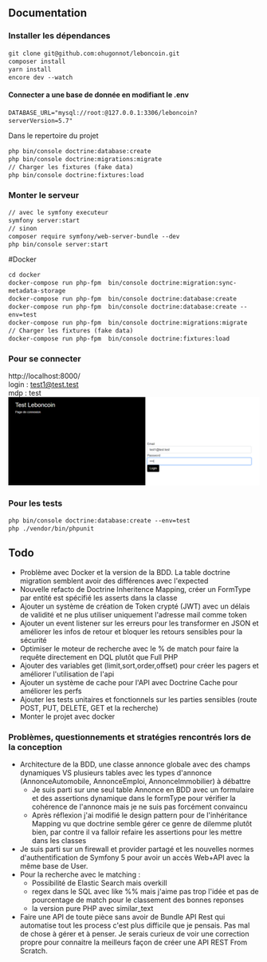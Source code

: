 ## Documentation

### Installer les dépendances
```shell
git clone git@github.com:ohugonnot/leboncoin.git
composer install
yarn install
encore dev --watch
```

#### Connecter a une base de donnée en modifiant le .env
```dotenv
DATABASE_URL="mysql://root:@127.0.0.1:3306/leboncoin?serverVersion=5.7"
```
Dans le repertoire du projet
```shell
php bin/console doctrine:database:create
php bin/console doctrine:migrations:migrate
// Charger les fixtures (fake data)
php bin/console doctrine:fixtures:load
```

### Monter le serveur
```shell
// avec le symfony executeur
symfony server:start
// sinon
composer require symfony/web-server-bundle --dev
php bin/console server:start
```

#Docker
```shell
cd docker
docker-compose run php-fpm  bin/console doctrine:migration:sync-metadata-storage
docker-compose run php-fpm  bin/console doctrine:database:create
docker-compose run php-fpm  bin/console doctrine:database:create --env=test
docker-compose run php-fpm  bin/console doctrine:migrations:migrate
// Charger les fixtures (fake data)
docker-compose run php-fpm  bin/console doctrine:fixtures:load
```

### Pour se connecter
http://localhost:8000/      
login : test1@test.test      
mdp : test
![img.png](public/img.png)

### Pour les tests
```shell
php bin/console doctrine:database:create --env=test
php ./vendor/bin/phpunit
```

## Todo
- Problème avec Docker et la version de la BDD. La table doctrine migration semblent avoir des différences avec l'expected
- Nouvelle refacto de Doctrine Inheritence Mapping, créer un FormType par entité est spécifié les asserts dans la classe
- Ajouter un système de création de Token crypté (JWT) avec un délais de validité et ne plus utiliser uniquement l'adresse mail comme token
- Ajouter un event listener sur les erreurs pour les transformer en JSON et améliorer les infos de retour et bloquer les retours sensibles pour la sécurité
- Optimiser le moteur de recherche avec le % de match pour faire la requête directement en DQL plutôt que Full PHP
- Ajouter des variables get (limit,sort,order,offset) pour créer les pagers et améliorer l'utilisation de l'api
- Ajouter un système de cache pour l'API avec Doctrine Cache pour améliorer les perfs
- Ajouter les tests unitaires et fonctionnels sur les parties sensibles (route POST, PUT, DELETE, GET et la recherche)
- Monter le projet avec docker


### Problèmes, questionnements et stratégies rencontrés lors de la conception
- Architecture de la BDD, une classe annonce globale avec des champs dynamiques VS plusieurs tables avec les types d'annonce (AnnonceAutomobile, AnnonceEmploi, AnnonceImmobilier) à débattre
  - Je suis parti sur une seul table Annonce en BDD avec un formulaire et des assertions dynamique dans le formType pour vérifier la cohérence de l'annonce mais je ne suis pas forcément convaincu
  - Après réflexion j'ai modifié le design pattern pour de l'inhéritance Mapping vu que doctrine semble gérer ce genre de dilemme plutôt bien, par contre il va falloir refaire les assertions pour les mettre dans les classes
- Je suis parti sur un firewall et provider partagé et les nouvelles normes d'authentification de Symfony 5 pour avoir un accès Web+API avec la même base de User.
- Pour la recherche avec le matching :
  - Possibilité de Elastic Search mais overkill 
  - regex dans le SQL avec like %% mais j'aime pas trop l'idée et pas de pourcentage de match pour le classement des bonnes reponses
  - la version pure PHP avec similar_text
- Faire une API de toute pièce sans avoir de Bundle API Rest qui automatise tout les process c'est plus difficile que je pensais.
Pas mal de chose à gérer et à penser. Je serais curieux de voir une correction propre pour connaitre la meilleurs façon de créer une API REST From Scratch.
